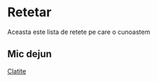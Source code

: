 # Retetar

Aceasta este lista de retete pe care o cunoastem

## Mic dejun

[Clatite](/retete/clatite.md)
